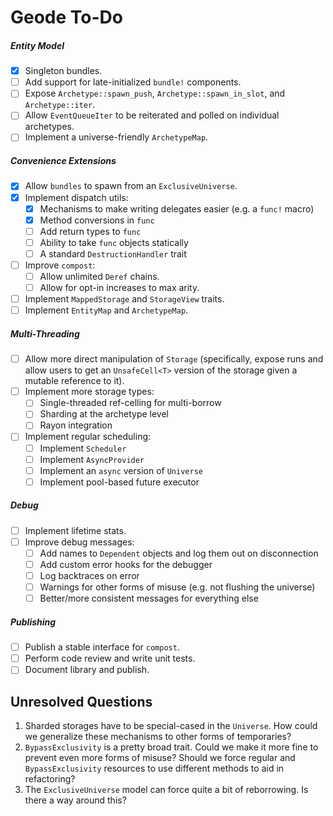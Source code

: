 # Geode To-Do

##### Entity Model

- [x] Singleton bundles.
- [ ] Add support for late-initialized `bundle!` components.
- [ ] Expose `Archetype::spawn_push`, `Archetype::spawn_in_slot`, and `Archetype::iter`.
- [ ] Allow `EventQueueIter` to be reiterated and polled on individual archetypes.
- [ ] Implement a universe-friendly `ArchetypeMap`.

##### Convenience Extensions

- [x] Allow `bundles` to spawn from an `ExclusiveUniverse`.
- [x] Implement dispatch utils:
  - [x] Mechanisms to make writing delegates easier (e.g. a `func!` macro)
  - [x] Method conversions in `func`
  - [ ] Add return types to `func`
  - [ ] Ability to take `func` objects statically
  - [ ] A standard `DestructionHandler` trait
- [ ] Improve `compost`:
  - [ ] Allow unlimited `Deref` chains.
  - [ ] Allow for opt-in increases to max arity.
- [ ] Implement `MappedStorage` and `StorageView` traits.
- [ ] Implement `EntityMap` and `ArchetypeMap`.

##### Multi-Threading

- [ ] Allow more direct manipulation of `Storage` (specifically, expose runs and allow users to get an `UnsafeCell<T>` version of the storage given a mutable reference to it).
- [ ] Implement more storage types:
  - [ ] Single-threaded ref-celling for multi-borrow
  - [ ] Sharding at the archetype level
  - [ ] Rayon integration
- [ ] Implement regular scheduling:
  - [ ] Implement `Scheduler`
  - [ ] Implement `AsyncProvider`
  - [ ] Implement an `async` version of `Universe`
  - [ ] Implement pool-based future executor

##### Debug

- [ ] Implement lifetime stats.
- [ ] Improve debug messages:
  - [ ] Add names to `Dependent` objects and log them out on disconnection
  - [ ] Add custom error hooks for the debugger
  - [ ] Log backtraces on error
  - [ ] Warnings for other forms of misuse (e.g. not flushing the universe)
  - [ ] Better/more consistent messages for everything else

##### Publishing

- [ ] Publish a stable interface for `compost`.
- [ ] Perform code review and write unit tests.
- [ ] Document library and publish.

## Unresolved Questions

1. Sharded storages have to be special-cased in the `Universe`. How could we generalize these mechanisms to other forms of temporaries?
2. `BypassExclusivity` is a pretty broad trait. Could we make it more fine to prevent even more forms of misuse? Should we force regular and `BypassExclusivity` resources to use different methods to aid in refactoring?
3. The `ExclusiveUniverse` model can force quite a bit of reborrowing. Is there a way around this?
